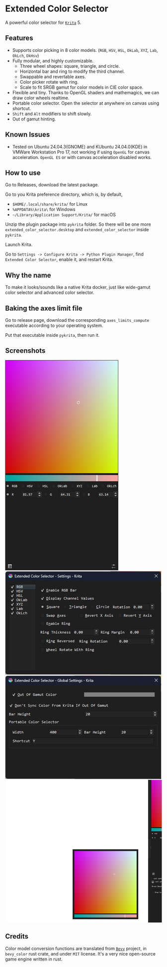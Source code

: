 # Extended Color Selector

A powerful color selector for [`Krita`](https://krita.org/) 5.

## Features

- Supports color picking in 8 color models. (`RGB`, `HSV`, `HSL`, `OkLab`, `XYZ`, `Lab`, `OkLch`, `OkHsv`)
- Fully modular, and highly customizable.
  - Three wheel shapes: square, triangle, and circle.
  - Horizontal bar and ring to modify the third channel.
  - Swappable and revertable axes.
  - Color picker rotate with ring.
  - Scale to fit SRGB gamut for color models in CIE color space.
- Flexible and tiny. Thanks to OpenGL shaders and mathemagics, we can draw color wheels realtime.
- Portable color selector. Open the selector at anywhere on canvas using shortcut.
- `Shift` and `Alt` modifiers to shift slowly.
- Out of gamut hinting.

## Known Issues

- Tested on Ubuntu 24.04.3(GNOME) and KUbuntu 24.04.0(KDE) in VMWare Workstation Pro 17, not working if using `OpenGL` for canvas acceleration. `OpenGL ES` or with canvas acceleration disabled works.

## How to use

Go to Releases, download the latest package.

Go to you Krita preference directory, which is, by default,

- `$HOME/.local/share/krita/` for Linux
- `%APPDATA%\krita\` for Windows
- `~/Library/Application Support/Krita/` for macOS

Unzip the plugin package into `pykrita` folder. So there will be one more `extended_color_selector.desktop` and `extended_color_selector` inside `pykrita`.

Launch Krita.

Go to `Settings -> Configure Krita -> Python Plugin Manager`, find `Extended Color Selector`, enable it, and restart Krita.

## Why the name

To make it looks/sounds like a native Krita docker, just like wide-gamut color selector and advanced color selector.

## Baking the axes limit file

Go to release page, download the corresponding `axes_limits_compute` executable according to your operating system.

Put that executable inside `pykrita`, then run it.

## Screenshots

![](./images/screenshot_0.png)
![](./images/screenshot_1.png)
![](./images/screenshot_2.png)
![](./images/screenshot_3.png)

## Credits

Color model conversion functions are translated from [`Bevy`](https://bevy.org/) project, in `bevy_color` rust crate, and under `MIT` license. It's a very nice open-source game engine written in rust.
